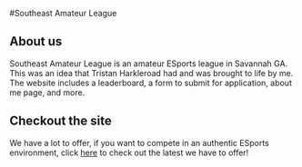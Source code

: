 #Southeast Amateur League

## About us
<p>
  Southeast Amateur League is an amateur ESports league in Savannah GA. This was an idea that Tristan Harkleroad had and was brought to life by me. The website includes a leaderboard, a form to submit for application, about me page, and more.
 </p>
 
 ## Checkout the site
 <p>
We have a lot to offer, if you want to compete in an authentic ESports environment, click <a href="https://www.southeastamateuresports.com/">here</a> to check out the latest we have to offer!
</p>
